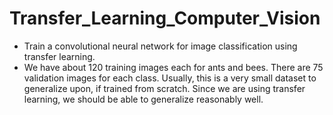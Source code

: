 # Transfer_Learning_Computer_Vision
 - Train a convolutional neural network for image classification using transfer learning.
 - We have about 120 training images each for ants and bees. There are 75 validation images for each class. Usually, this is a very small dataset to generalize upon, if trained from scratch. Since we are using transfer learning, we should be able to generalize reasonably well.
